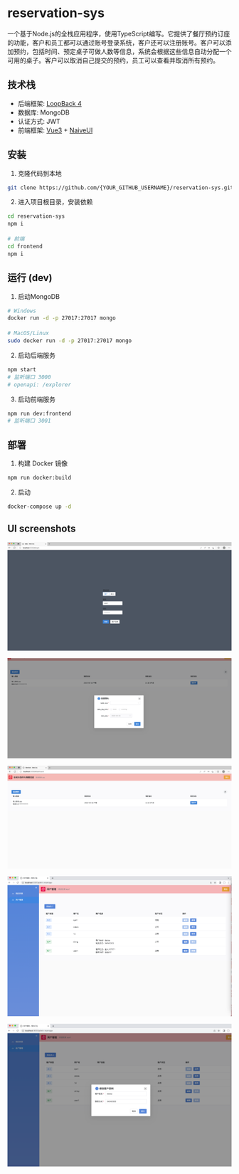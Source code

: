 # reservation-sys

一个基于Node.js的全栈应用程序，使用TypeScript编写。它提供了餐厅预约订座的功能，客户和员工都可以通过账号登录系统，客户还可以注册账号。客户可以添加预约，包括时间、预定桌子可做人数等信息，系统会根据这些信息自动分配一个可用的桌子。客户可以取消自己提交的预约，员工可以查看并取消所有预约。


## 技术栈

* 后端框架: [LoopBack 4](https://loopback.io/doc/index.html)
* 数据库: MongoDB
* 认证方式: JWT
* 前端框架: [Vue3](https://vuejs.org) + [NaiveUI](https://www.naiveui.com)

## 安装

1. 克隆代码到本地

``` sh
git clone https://github.com/{YOUR_GITHUB_USERNAME}/reservation-sys.git
```

2. 进入项目根目录，安装依赖

``` sh
cd reservation-sys
npm i

# 前端
cd frontend
npm i
```

## 运行 (dev)

1. 启动MongoDB
```sh
# Windows
docker run -d -p 27017:27017 mongo

# MacOS/Linux
sudo docker run -d -p 27017:27017 mongo
```
2. 启动后端服务
```sh
npm start
# 监听端口 3000
# openapi: /explorer
```
3. 启动前端服务
```sh
npm run dev:frontend
# 监听端口 3001
```



## 部署

1. 构建 Docker 镜像
```sh
npm run docker:build
```
2. 启动
```sh
docker-compose up -d
```

## UI screenshots


![](./sn1.png)

![](./sn2.png)

![](./sn3.png)

![](./sn4.png)

![](./sn5.png)

